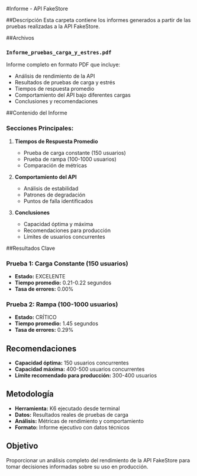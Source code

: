 #Informe - API FakeStore

##Descripción
Esta carpeta contiene los informes generados a partir de las pruebas realizadas a la API FakeStore.

##Archivos

### `Informe_pruebas_carga_y_estres.pdf`
Informe completo en formato PDF que incluye:
- Análisis de rendimiento de la API
- Resultados de pruebas de carga y estrés
- Tiempos de respuesta promedio
- Comportamiento del API bajo diferentes cargas
- Conclusiones y recomendaciones

##Contenido del Informe

### Secciones Principales:
1. **Tiempos de Respuesta Promedio**
   - Prueba de carga constante (150 usuarios)
   - Prueba de rampa (100-1000 usuarios)
   - Comparación de métricas

2. **Comportamiento del API**
   - Análisis de estabilidad
   - Patrones de degradación
   - Puntos de falla identificados

3. **Conclusiones**
   - Capacidad óptima y máxima
   - Recomendaciones para producción
   - Límites de usuarios concurrentes

##Resultados Clave

### Prueba 1: Carga Constante (150 usuarios)
- **Estado:** EXCELENTE
- **Tiempo promedio:** 0.21-0.22 segundos
- **Tasa de errores:** 0.00%

### Prueba 2: Rampa (100-1000 usuarios)
- **Estado:** CRÍTICO
- **Tiempo promedio:** 1.45 segundos
- **Tasa de errores:** 0.29%

## Recomendaciones
- **Capacidad óptima:** 150 usuarios concurrentes
- **Capacidad máxima:** 400-500 usuarios concurrentes
- **Límite recomendado para producción:** 300-400 usuarios

## Metodología
- **Herramienta:** K6 ejecutado desde terminal
- **Datos:** Resultados reales de pruebas de carga
- **Análisis:** Métricas de rendimiento y comportamiento
- **Formato:** Informe ejecutivo con datos técnicos

## Objetivo
Proporcionar un análisis completo del rendimiento de la API FakeStore para tomar decisiones informadas sobre su uso en producción.
